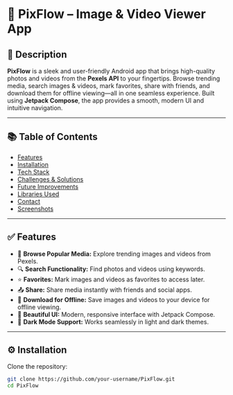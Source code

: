 # 💬 PixFlow – Image & Video Viewer App

## 📄 Description
**PixFlow** is a sleek and user-friendly Android app that brings high-quality photos and videos from the **Pexels API** to your fingertips. Browse trending media, search images & videos, mark favorites, share with friends, and download them for offline viewing—all in one seamless experience. Built using **Jetpack Compose**, the app provides a smooth, modern UI and intuitive navigation.

---

## 📚 Table of Contents
- [Features](#features)
- [Installation](#installation)
- [Tech Stack](#tech-stack)
- [Challenges & Solutions](#challenges--solutions)
- [Future Improvements](#future-improvements)
- [Libraries Used](#libraries-used)
- [Contact](#contact)
- [Screenshots](#screenshots)

---

## ✅ Features
- 📸 **Browse Popular Media:** Explore trending images and videos from Pexels.  
- 🔍 **Search Functionality:** Find photos and videos using keywords.  
- ⭐ **Favorites:** Mark images and videos as favorites to access later.  
- 📤 **Share:** Share media instantly with friends and social apps.  
- 💾 **Download for Offline:** Save images and videos to your device for offline viewing.  
- 🎨 **Beautiful UI:** Modern, responsive interface with Jetpack Compose.  
- 🌙 **Dark Mode Support:** Works seamlessly in light and dark themes.  

---

## ⚙️ Installation
Clone the repository:
```bash
git clone https://github.com/your-username/PixFlow.git
cd PixFlow
```

